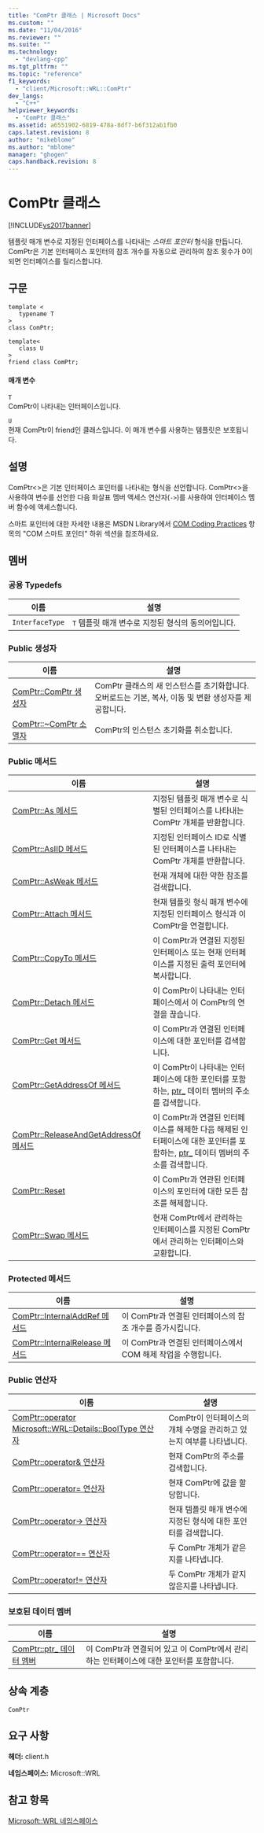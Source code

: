 ```yaml
---
title: "ComPtr 클래스 | Microsoft Docs"
ms.custom: ""
ms.date: "11/04/2016"
ms.reviewer: ""
ms.suite: ""
ms.technology: 
  - "devlang-cpp"
ms.tgt_pltfrm: ""
ms.topic: "reference"
f1_keywords: 
  - "client/Microsoft::WRL::ComPtr"
dev_langs: 
  - "C++"
helpviewer_keywords: 
  - "ComPtr 클래스"
ms.assetid: a6551902-6819-478a-8df7-b6f312ab1fb0
caps.latest.revision: 8
author: "mikeblome"
ms.author: "mblome"
manager: "ghogen"
caps.handback.revision: 8
---
```

# ComPtr 클래스
[!INCLUDE[vs2017banner](../assembler/inline/includes/vs2017banner.md)]

템플릿 매개 변수로 지정된 인터페이스를 나타내는 *스마트 포인터* 형식을 만듭니다. ComPtr은 기본 인터페이스 포인터의 참조 개수를 자동으로 관리하여 참조 횟수가 0이 되면 인터페이스를 릴리스합니다.  
  
## 구문  
  
```  
template <  
   typename T  
>  
class ComPtr;  
  
template<  
   class U  
>  
friend class ComPtr;  
```  
  
#### 매개 변수  
 `T`  
 ComPtr이 나타내는 인터페이스입니다.  
  
 `U`  
 현재 ComPtr이 friend인 클래스입니다. 이 매개 변수를 사용하는 템플릿은 보호됩니다.  
  
## 설명  
 ComPtr\<\>은 기본 인터페이스 포인터를 나타내는 형식을 선언합니다. ComPtr\<\>을 사용하여 변수를 선언한 다음 화살표 멤버 액세스 연산자\(`->`\)를 사용하여 인터페이스 멤버 함수에 액세스합니다.  
  
 스마트 포인터에 대한 자세한 내용은 MSDN Library에서 [COM Coding Practices](http://msdn.microsoft.com/ko-kr/76aca556-b4d6-4e67-a2a3-4439900f0c39) 항목의 "COM 스마트 포인터" 하위 섹션을 참조하세요.  
  
## 멤버  
  
### 공용 Typedefs  
  
|이름|설명|  
|--------|--------|  
|`InterfaceType`|`T` 템플릿 매개 변수로 지정된 형식의 동의어입니다.|  
  
### Public 생성자  
  
|이름|설명|  
|--------|--------|  
|[ComPtr::ComPtr 생성자](../windows/comptr-comptr-constructor.md)|ComPtr 클래스의 새 인스턴스를 초기화합니다. 오버로드는 기본, 복사, 이동 및 변환 생성자를 제공합니다.|  
|[ComPtr::~ComPtr 소멸자](../windows/comptr-tilde-comptr-destructor.md)|ComPtr의 인스턴스 초기화를 취소합니다.|  
  
### Public 메서드  
  
|이름|설명|  
|--------|--------|  
|[ComPtr::As 메서드](../windows/comptr-as-method.md)|지정된 템플릿 매개 변수로 식별된 인터페이스를 나타내는 ComPtr 개체를 반환합니다.|  
|[ComPtr::AsIID 메서드](../windows/comptr-asiid-method.md)|지정된 인터페이스 ID로 식별된 인터페이스를 나타내는 ComPtr 개체를 반환합니다.|  
|[ComPtr::AsWeak 메서드](../windows/comptr-asweak-method.md)|현재 개체에 대한 약한 참조를 검색합니다.|  
|[ComPtr::Attach 메서드](../windows/comptr-attach-method.md)|현재 템플릿 형식 매개 변수에 지정된 인터페이스 형식과 이 ComPtr을 연결합니다.|  
|[ComPtr::CopyTo 메서드](../windows/comptr-copyto-method.md)|이 ComPtr과 연결된 지정된 인터페이스 또는 현재 인터페이스를 지정된 출력 포인터에 복사합니다.|  
|[ComPtr::Detach 메서드](../windows/comptr-detach-method.md)|이 ComPtr이 나타내는 인터페이스에서 이 ComPtr의 연결을 끊습니다.|  
|[ComPtr::Get 메서드](../windows/comptr-get-method.md)|이 ComPtr과 연결된 인터페이스에 대한 포인터를 검색합니다.|  
|[ComPtr::GetAddressOf 메서드](../windows/comptr-getaddressof-method.md)|이 ComPtr이 나타내는 인터페이스에 대한 포인터를 포함하는, [ptr\_](../windows/comptr-ptr-data-member.md) 데이터 멤버의 주소를 검색합니다.|  
|[ComPtr::ReleaseAndGetAddressOf 메서드](../windows/comptr-releaseandgetaddressof-method.md)|이 ComPtr과 연결된 인터페이스를 해제한 다음 해제된 인터페이스에 대한 포인터를 포함하는, [ptr\_](../windows/comptr-ptr-data-member.md) 데이터 멤버의 주소를 검색합니다.|  
|[ComPtr::Reset](../windows/comptr-reset.md)|이 ComPtr과 연관된 인터페이스의 포인터에 대한 모든 참조를 해제합니다.|  
|[ComPtr::Swap 메서드](../windows/comptr-swap-method.md)|현재 ComPtr에서 관리하는 인터페이스를 지정된 ComPtr에서 관리하는 인터페이스와 교환합니다.|  
  
### Protected 메서드  
  
|이름|설명|  
|--------|--------|  
|[ComPtr::InternalAddRef 메서드](../windows/comptr-internaladdref-method.md)|이 ComPtr과 연결된 인터페이스의 참조 개수를 증가시킵니다.|  
|[ComPtr::InternalRelease 메서드](../windows/comptr-internalrelease-method.md)|이 ComPtr과 연결된 인터페이스에서 COM 해제 작업을 수행합니다.|  
  
### Public 연산자  
  
|이름|설명|  
|--------|--------|  
|[ComPtr::operator Microsoft::WRL::Details::BoolType 연산자](../windows/comptr-operator-microsoft-wrl-details-booltype-operator.md)|ComPtr이 인터페이스의 개체 수명을 관리하고 있는지 여부를 나타냅니다.|  
|[ComPtr::operator& 연산자](../windows/comptr-operator-ampersand-operator.md)|현재 ComPtr의 주소를 검색합니다.|  
|[ComPtr::operator\= 연산자](../windows/comptr-operator-assign-operator.md)|현재 ComPtr에 값을 할당합니다.|  
|[ComPtr::operator\-\> 연산자](../windows/comptr-operator-arrow-operator.md)|현재 템플릿 매개 변수에 지정된 형식에 대한 포인터를 검색합니다.|  
|[ComPtr::operator\=\= 연산자](../windows/comptr-operator-equality-operator.md)|두 ComPtr 개체가 같은지를 나타냅니다.|  
|[ComPtr::operator\!\= 연산자](../windows/comptr-operator-inequality-operator.md)|두 ComPtr 개체가 같지 않은지를 나타냅니다.|  
  
### 보호된 데이터 멤버  
  
|이름|설명|  
|--------|--------|  
|[ComPtr::ptr\_ 데이터 멤버](../windows/comptr-ptr-data-member.md)|이 ComPtr과 연결되어 있고 이 ComPtr에서 관리하는 인터페이스에 대한 포인터를 포함합니다.|  
  
## 상속 계층  
 `ComPtr`  
  
## 요구 사항  
 **헤더:** client.h  
  
 **네임스페이스:** Microsoft::WRL  
  
## 참고 항목  
 [Microsoft::WRL 네임스페이스](../windows/microsoft-wrl-namespace.md)